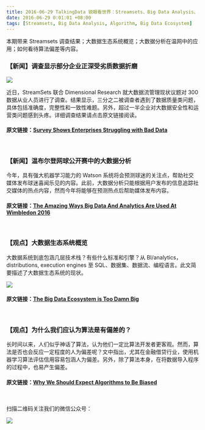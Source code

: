 ```yaml
---
title: 2016-06-29 TalkingData 锐眼看世界：Streamsets、Big Data Analysis、Algorithm、Big Data Ecosystem
date: 2016-06-29 0:01:01 +08:00
tags: [Streamsets, Big Data Analysis, Algorithm, Big Data Ecosystem]
---
```


本期带来 Streamsets 调查结果；大数据生态系统概览；大数据分析在温网中的应用；如何看待算法偏差等内容。

### 【新闻】调查显示部分企业正深受劣质数据折磨

![](http://i1.piimg.com/567952/f06726cfdab10f08.png)

近日，StreamSets 联合 Dimensional Research 就大数据流管理现状议题对 300 数据从业人员进行了调查。结果显示，三分之二被调查者遇到了数据质量类问题，具体包括准确度，完整性和一致性难题。另外，超过一半企业对大数据安全性和运营类问题感到头疼。详细调查结果请点击原文链接阅读。

#### 原文链接：[Survey Shows Enterprises Struggling with Bad Data](https://streamsets.com/blog/survey-shows-enterprises-struggling-bad-data/)

<br>

### 【新闻】温布尔登网球公开赛中的大数据分析

今年，具有强大机器学习能力的 Watson 系统将会预测球迷的关注点，帮助社交媒体发布球迷喜闻乐见的内容。此前，大数据分析只能根据用户发布的信息追踪社交媒体的热点内容，然而今年将能够在预测热点后帮助媒体发布内容。

#### 原文链接：[The Amazing Ways Big Data And Analytics Are Used At Wimbledon 2016](http://www.forbes.com/sites/bernardmarr/2016/06/28/the-amazing-ways-big-data-and-analytics-are-used-at-wimbledon-2016/#70f7dac47ee2)

<br>

### 【观点】大数据生态系统概览

大数据系统到底包涵几层技术栈？有些什么标准和引擎？从 BI/analytics，distributions, execution engines 至 SQL、数据集、数据流、编程语言。此文简要描述了大数据生态系统的现状。

![](http://i1.piimg.com/567952/72ca17e923685ac2.png)

#### 原文链接：[The Big Data Ecosystem is Too Damn Big](http://www.datameer.com/company/datameer-blog/big-data-ecosystem/)

<br>

### 【观点】为什么我们应认为算法是有偏差的？

长时间以来，人们似乎神话了算法，认为他们一定比算法开发者更客观。然而，算法是否也会反应一定程度的人为偏差呢？文中指出，尤其在金融借贷行业，使用机器学习算法评估信用容易包涵人为偏差。另外，除了算法本身，在将数据导入程序的过程中，也易产生偏差。

#### 原文链接：[Why We Should Expect Algorithms to Be Biased](https://www.technologyreview.com/s/601775/why-we-should-expect-algorithms-to-be-biased/)

<br>

扫描二维码关注我们的微信公众号：

![](http://i4.piimg.com/567416/1af49587243f643f.jpg)
